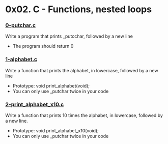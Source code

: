 # 0x02. C - Functions, nested loops

### [0-putchar.c](https://github.com/MrGiddy/alx-low_level_programming/blob/main/0x02-functions_nested_loops/0-putchar.c)
Write a program that prints \_putcchar, followed by a new line
* The program should return 0

### [1-alphabet.c](https://github.com/MrGiddy/alx-low_level_programming/blob/main/0x02-functions_nested_loops/1-alphabet.c)
Write a function that prints the alphabet, in lowercase, followed by a new line
* Prototype: void print_alphabet(void);
* You can only use \_putchar twice in your code

### [2-print_alphabet_x10.c](https://github.com/MrGiddy/alx-low_level_programming/blob/main/0x02-functions_nested_loops/2-print_alphabet_x10.c)
Write a function that prints 10 times the alphabet, in lowercase, followed by a new line.
* Prototype: void print_alphabet_x10(void);
* You can only use \_putchar twice in your code
